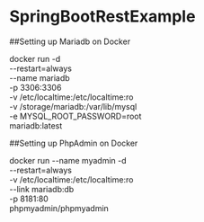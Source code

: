 # SpringBootRestExample


##Setting up Mariadb on Docker

docker run -d \
--restart=always \
--name mariadb \
-p 3306:3306 \
-v /etc/localtime:/etc/localtime:ro \
-v /storage/mariadb:/var/lib/mysql \
-e MYSQL_ROOT_PASSWORD=root \
mariadb:latest

##Setting up PhpAdmin on Docker

docker run --name myadmin -d \
--restart=always \
-v /etc/localtime:/etc/localtime:ro \
--link mariadb:db  \
-p 8181:80 \
phpmyadmin/phpmyadmin
